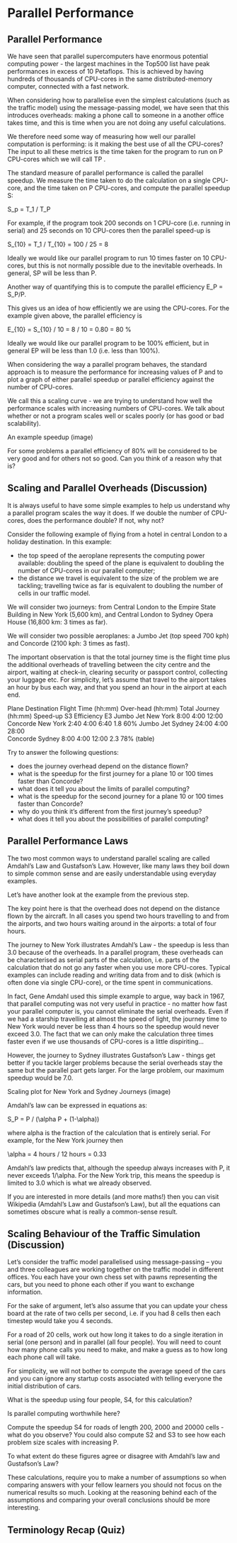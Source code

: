 # Parallel Performance

## Parallel Performance

We have seen that parallel supercomputers have enormous potential computing power - the largest machines in the Top500 list have peak performances in excess of 10 Petaflops. This is achieved by having hundreds of thousands of CPU-cores in the same distributed-memory computer, connected with a fast network.

When considering how to parallelise even the simplest calculations (such as the traffic model) using the message-passing model, we have seen that this introduces overheads: making a phone call to someone in a another office takes time, and this is time when you are not doing any useful calculations.

We therefore need some way of measuring how well our parallel computation is performing: is it making the best use of all the CPU-cores? The input to all these metrics is the time taken for the program to run on P CPU-cores which we will call TP .

The standard measure of parallel performance is called the parallel speedup. We measure the time taken to do the calculation on a single CPU-core, and the time taken on P CPU-cores, and compute the parallel speedup S:

 S_p = T_1 / T_P
 
For example, if the program took 200 seconds on 1 CPU-core (i.e. running in serial) and 25 seconds on 10 CPU-cores then the parallel speed-up is

S_{10} = T_1 / T_{10} = 100 / 25 = 8
 
 
Ideally we would like our parallel program to run 10 times faster on 10 CPU-cores, but this is not normally possible due to the inevitable overheads. In general, SP will be less than P.

Another way of quantifying this is to compute the parallel efficiency  E_P = S_P/P.

This gives us an idea of how efficiently we are using the CPU-cores. For the example given above, the parallel efficiency is

E_{10} = S_{10} / 10 = 8 / 10 = 0.80 = 80 % 
 
Ideally we would like our parallel program to be 100% efficient, but in general EP will be less than 1.0 (i.e. less than 100%).

When considering the way a parallel program behaves, the standard approach is to measure the performance for increasing values of P and to plot a graph of either parallel speedup or parallel efficiency against the number of CPU-cores.

We call this a scaling curve - we are trying to understand how well the performance scales with increasing numbers of CPU-cores. We talk about whether or not a program scales well or scales poorly (or has good or bad scalability).

An example speedup (image)

For some problems a parallel efficiency of 80% will be considered to be very good and for others not so good. Can you think of a reason why that is?

## Scaling and Parallel Overheads (Discussion)

It is always useful to have some simple examples to help us understand why a parallel program scales the way it does. If we double the number of CPU-cores, does the performance double? If not, why not?

Consider the following example of flying from a hotel in central London to a holiday destination. In this example:

- the top speed of the aeroplane represents the computing power available: doubling the speed of the plane is equivalent to doubling the number of CPU-cores in our parallel computer;
- the distance we travel is equivalent to the size of the problem we are tackling; travelling twice as far is equivalent to doubling the number of cells in our traffic model.

We will consider two journeys: from Central London to the Empire State Building in New York (5,600 km), and Central London to Sydney Opera House (16,800 km: 3 times as far).

We will consider two possible aeroplanes: a Jumbo Jet (top speed 700 kph) and Concorde (2100 kph: 3 times as fast).

The important observation is that the total journey time is the flight time plus the additional overheads of travelling between the city centre and the airport, waiting at check-in, clearing security or passport control, collecting your luggage etc. For simplicity, let’s assume that travel to the airport takes an hour by bus each way, and that you spend an hour in the airport at each end.

Plane	Destination	Flight Time (hh:mm)	Over-head (hh:mm)	Total Journey (hh:mm)	Speed-up S3	Efficiency E3
Jumbo Jet	New York	8:00	4:00	12:00	 	 
Concorde	New York	2:40	4:00	6:40	1.8	60%
Jumbo Jet	Sydney	24:00	4:00	28:00	 	 
Concorde	Sydney	8:00	4:00	12:00	2.3	78%
(table)

Try to answer the following questions:

- does the journey overhead depend on the distance flown?
- what is the speedup for the first journey for a plane 10 or 100 times faster than Concorde?
- what does it tell you about the limits of parallel computing?
- what is the speedup for the second journey for a plane 10 or 100 times faster than Concorde?
- why do you think it’s different from the first journey’s speedup?
- what does it tell you about the possibilities of parallel computing?

## Parallel Performance Laws

The two most common ways to understand parallel scaling are called Amdahl’s Law and Gustafson’s Law. However, like many laws they boil down to simple common sense and are easily understandable using everyday examples.

Let’s have another look at the example from the previous step.

The key point here is that the overhead does not depend on the distance flown by the aircraft. In all cases you spend two hours travelling to and from the airports, and two hours waiting around in the airports: a total of four hours.

The journey to New York illustrates Amdahl’s Law - the speedup is less than 3.0 because of the overheads. In a parallel program, these overheads can be characterised as serial parts of the calculation, i.e. parts of the calculation that do not go any faster when you use more CPU-cores. Typical examples can include reading and writing data from and to disk (which is often done via single CPU-core), or the time spent in communications.

In fact, Gene Amdahl used this simple example to argue, way back in 1967, that parallel computing was not very useful in practice - no matter how fast your parallel computer is, you cannot eliminate the serial overheads. Even if we had a starship travelling at almost the speed of light, the journey time to New York would never be less than 4 hours so the speedup would never exceed 3.0. The fact that we can only make the calculation three times faster even if we use thousands of CPU-cores is a little dispiriting…

However, the journey to Sydney illustrates Gustafson’s Law - things get better if you tackle larger problems because the serial overheads stay the same but the parallel part gets larger. For the large problem, our maximum speedup would be 7.0.

Scaling plot for New York and Sydney Journeys (image)

Amdahl’s law can be expressed in equations as:

S_P = P / (\alpha P + (1-\alpha))
 
where alpha is the fraction of the calculation that is entirely serial. For example, for the New York journey then

 \alpha = 4 hours / 12 hours = 0.33 
 
Amdahl’s law predicts that, although the speedup always increases with P, it never exceeds 1/\alpha. For the New York trip, this means the speedup is limited to 3.0 which is what we already observed.

If you are interested in more details (and more maths!) then you can visit Wikipedia (Amdahl’s Law and Gustafson’s Law), but all the equations can sometimes obscure what is really a common-sense result.

## Scaling Behaviour of the Traffic Simulation (Discussion)

Let’s consider the traffic model parallelised using message-passing – you and three colleagues are working together on the traffic model in different offices. You each have your own chess set with pawns representing the cars, but you need to phone each other if you want to exchange information.

For the sake of argument, let’s also assume that you can update your chess board at the rate of two cells per second, i.e. if you had 8 cells then each timestep would take you 4 seconds.

For a road of 20 cells, work out how long it takes to do a single iteration in serial (one person) and in parallel (all four people). You will need to count how many phone calls you need to make, and make a guess as to how long each phone call will take.

For simplicity, we will not bother to compute the average speed of the cars and you can ignore any startup costs associated with telling everyone the initial distribution of cars.

What is the speedup using four people, S4, for this calculation?

Is parallel computing worthwhile here?

Compute the speedup S4 for roads of length 200, 2000 and 20000 cells - what do you observe? You could also compute S2 and S3 to see how each problem size scales with increasing P.

To what extent do these figures agree or disagree with Amdahl’s law and Gustafson’s Law?

These calculations, require you to make a number of assumptions so when comparing answers with your fellow learners you should not focus on the numerical results so much. Looking at the reasoning behind each of the assumptions and comparing your overall conclusions should be more interesting.

## Terminology Recap (Quiz)

